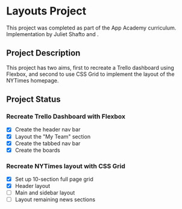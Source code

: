 # Layouts Project
This project was completed as part of the App Academy curriculum. Implementation by Juliet Shafto and .

## Project Description
This project has two aims, first to recreate a Trello dashboard using Flexbox, and second to use CSS Grid to implement the layout of the NYTimes homepage.

## Project Status
### Recreate Trello Dashboard with Flexbox
- [x] Create the header nav bar
- [x] Layout the "My Team" section
- [x] Create the tabbed nav bar
- [x] Create the boards

### Recreate NYTimes layout with CSS Grid
- [x] Set up 10-section full page grid
- [x] Header layout
- [ ] Main and sidebar layout
- [ ] Layout remaining news sections
